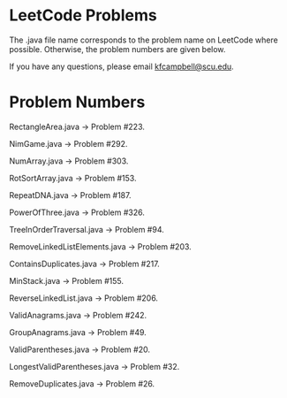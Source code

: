 # LeetCode Problems

The .java file name corresponds to the problem name on LeetCode where possible. Otherwise, the problem numbers are given below.

If you have any questions, please email kfcampbell@scu.edu.

# Problem Numbers

RectangleArea.java -> Problem #223.

NimGame.java -> Problem #292.

NumArray.java -> Problem #303.

RotSortArray.java -> Problem #153.

RepeatDNA.java -> Problem #187.

PowerOfThree.java -> Problem #326.

TreeInOrderTraversal.java -> Problem #94.

RemoveLinkedListElements.java -> Problem #203.

ContainsDuplicates.java -> Problem #217.

MinStack.java -> Problem #155.

ReverseLinkedList.java -> Problem #206.

ValidAnagrams.java -> Problem #242.

GroupAnagrams.java -> Problem #49.

ValidParentheses.java -> Problem #20.

LongestValidParentheses.java -> Problem #32.

RemoveDuplicates.java -> Problem #26.
